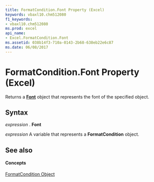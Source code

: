 ```yaml
---
title: FormatCondition.Font Property (Excel)
keywords: vbaxl10.chm512080
f1_keywords:
- vbaxl10.chm512080
ms.prod: excel
api_name:
- Excel.FormatCondition.Font
ms.assetid: 038b14f3-710a-0143-2b68-638eb22e6c87
ms.date: 06/08/2017
---
```



# FormatCondition.Font Property (Excel)

Returns a  **[Font](Excel.Font(objec).md)** object that represents the font of the specified object.


## Syntax

 _expression_ . **Font**

 _expression_ A variable that represents a **FormatCondition** object.


## See also


#### Concepts


[FormatCondition Object](Excel.FormatCondition.md)

